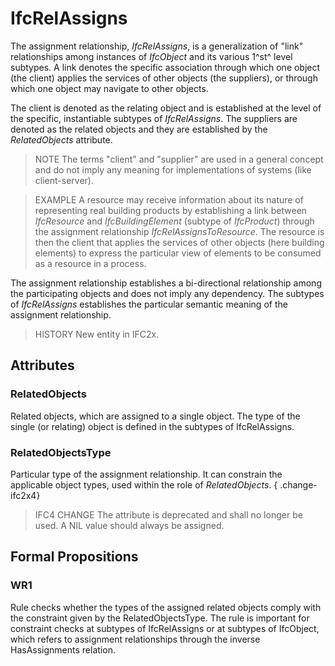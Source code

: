 # IfcRelAssigns

The assignment relationship, _IfcRelAssigns_, is a generalization of "link" relationships among instances of _IfcObject_ and its various 1^st^ level subtypes. A link denotes the specific association through which one object (the client) applies the services of other objects (the suppliers), or through which one object may navigate to other objects.

The client is denoted as the relating object and is established at the level of the specific, instantiable subtypes of _IfcRelAssigns_. The suppliers are denoted as the related objects and they are established by the _RelatedObjects_ attribute.

> NOTE  The terms "client" and "supplier" are used in a general concept and do not imply any meaning for implementations of systems (like client-server).

> EXAMPLE  A resource may receive information about its nature of representing real building products by establishing a link between _IfcResource_ and _IfcBuildingElement_ (subtype of _IfcProduct_) through the assignment relationship _IfcRelAssignsToResource_. The resource is then the client that applies the services of other objects (here building elements) to express the particular view of elements to be consumed as a resource in a process.

The assignment relationship establishes a bi-directional relationship among the participating objects and does not imply any dependency. The subtypes of _IfcRelAssigns_ establishes the particular semantic meaning of the assignment relationship.

> HISTORY  New entity in IFC2x.

## Attributes

### RelatedObjects
Related objects, which are assigned to a single object. The type of the single (or relating) object is defined in the subtypes of IfcRelAssigns.

### RelatedObjectsType
Particular type of the assignment relationship. It can constrain the applicable object types, used within the role of _RelatedObjects_.
{ .change-ifc2x4}
> IFC4 CHANGE  The attribute is deprecated and shall no longer be used. A NIL value should always be assigned.

## Formal Propositions

### WR1
Rule checks whether the types of the assigned related objects comply with the constraint given by the RelatedObjectsType. The rule is important for constraint checks at subtypes of IfcRelAssigns or at subtypes of IfcObject, which refers to assignment relationships through the inverse HasAssignments relation.
